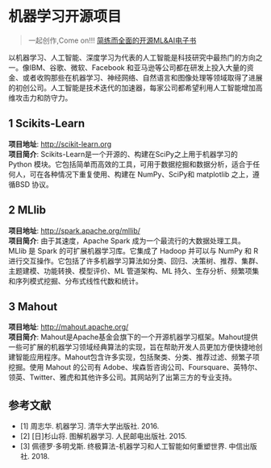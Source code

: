 # 机器学习开源项目

> 一起创作,Come on!!! [简练而全面的开源ML&AI电子书](https://github.com/media-tm/MTOpenML)

以机器学习、人工智能、深度学习为代表的人工智能是科技研究中最热门的方向之一。像IBM、谷歌、微软、Facebook 和亚马逊等公司都在研发上投入大量的资金、或者收购那些在机器学习、神经网络、自然语言和图像处理等领域取得了进展的初创公司。人工智能是技术迭代的加速器，每家公司都希望利用人工智能增加高维攻击力和防守力。

## 1 Scikits-Learn

**项目地址**: http://scikit-learn.org  
**项目简介**: Scikits-Learn是一个开源的、构建在SciPy之上用于机器学习的 Python 模块。它包括简单而高效的工具，可用于数据挖掘和数据分析，适合于任何人，可在各种情况下重复使用、构建在 NumPy、SciPy和 matplotlib 之上，遵循BSD 协议。

## 2 MLlib

**项目地址**: http://spark.apache.org/mllib/  
**项目简介**: 由于其速度，Apache Spark 成为一个最流行的大数据处理工具。MLlib 是 Spark 的可扩展机器学习库。它集成了 Hadoop 并可以与 NumPy 和 R 进行交互操作。它包括了许多机器学习算法如分类、回归、决策树、推荐、集群、主题建模、功能转换、模型评价、ML 管道架构、ML 持久、生存分析、频繁项集和序列模式挖掘、分布式线性代数和统计。

## 3 Mahout

**项目地址**: http://mahout.apache.org/   
**项目简介**: Mahout是Apache基金会旗下的一个开源机器学习框架。Mahout提供一些可扩展的机器学习领域经典算法的实现，旨在帮助开发人员更加方便快捷地创建智能应用程序。Mahout包含许多实现，包括聚类、分类、推荐过滤、频繁子项挖掘。使用 Mahout 的公司有 Adobe、埃森哲咨询公司、Foursquare、英特尔、领英、Twitter、雅虎和其他许多公司。其网站列了出第三方的专业支持。

## 参考文献

- [1] 周志华. 机器学习. 清华大学出版社. 2016.
- [2] [日]杉山将. 图解机器学习. 人民邮电出版社. 2015.
- [3] 佩德罗·多明戈斯. 终极算法-机器学习和人工智能如何重塑世界. 中信出版社. 2018.